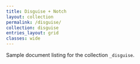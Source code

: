 ```yaml
---
title: Disguise + Notch
layout: collection
permalink: /disguise/
collection: disguise
entries_layout: grid
classes: wide
---
```


Sample document listing for the collection `_disguise`.